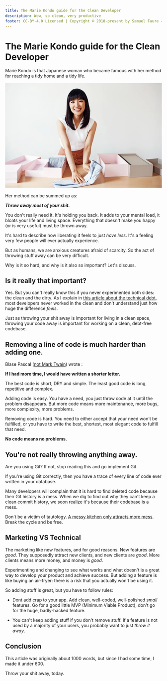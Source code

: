 ```yaml
---
title: The Marie Kondo guide for the Clean Developer
description: Wow, so clean, very productive
footer: CC-BY-4.0 Licensed | Copyright © 2018-present by Samuel Faure <3
---
```


# The Marie Kondo guide for the Clean Developer

Marie Kondo is that Japanese woman who became famous with her method for reaching a tidy home and a tidy life.

![An image showing Marie Kondo](/images/marie_kondo.webp)

Her method can be summed up as:

_**Throw away most of your shit.**_

You don't really need it. It's holding you back. It adds to your mental load, it bloats your life and living space.
Everything that doesn't make you happy (or is very useful) must be thrown away.

It's hard to describe how liberating it feels to just *have less*. It's a feeling very few people will ever actually experience.

But as humans, we are anxious creatures afraid of scarcity. So the act of throwing stuff away can be very difficult.

Why is it so hard, and why is it also so important? Let's discuss.

## Is it really that important?

Yes. But you can't really know this if you never experimented both sides: the clean and the dirty. As I explain in [this article about the technical debt](/opinions/TechnicalDebtKitchen), most developers never worked in the clean and don't understand just how huge the difference *feels*.

Just as throwing your shit away is important for living in a clean space, throwing your code away is important for working on a clean, debt-free codebase.

## Removing a line of code is much harder than adding one.

Blase Pascal ([not Mark Twain](https://quoteinvestigator.com/2012/04/28/shorter-letter/)) wrote :

**If I had more time, I would have written a shorter letter.**

The best code is short, DRY and simple. The least good code is long, repetitive and complex.

Adding code is easy. You have a need, you just throw code at it until the problem disappears. But more code means more maintenance, more bugs, more complexity, more problems.

Removing code is hard. You need to either accept that your need won't be fulfilled, or you have to write the best, shortest, most elegant code to fulfill that need.

**No code means no problems.**

## You're not really throwing anything away.

Are you using Git? If not, stop reading this and go implement Git.

If you're using Git correctly, then you have a trace of every line of code ever written in your database.

Many developers will complain that it is hard to find deleted code because their Git history is a mess. When we dig to find out why they can't keep a clean commit history, we soon realize it's because their codebase is a mess.

Don't be a victim of tautology. [A messy kitchen only attracts more mess](/opinions/TechnicalDebtKitchen). Break the cycle and be free.

## Marketing VS Technical

The marketing like new features, and for good reasons. New features are *good*. They supposedly attract new clients, and new clients are *good*. More clients means more money, and money is *good*.

Experimenting and changing to see what works and what doesn't is a great way to develop your product and achieve success. But adding a feature is like buying an air-fryer: there is a risk that you actually won't be using it.

So adding stuff is great, but you have to follow rules:

- Dont add crap to your app. Add clean, well-coded, well-polished _small_ features. Go for a good little MVP (Minimum Viable Product), don't go for the huge, badly-hacked feature.

- You can't keep adding stuff if you don't remove stuff. If a feature is not used by a majority of your users, you probably want to just _throw it away_.

## Conclusion

This article was originally about 1000 words, but since I had some time, I made it under 600.

Throw your shit away, today.

